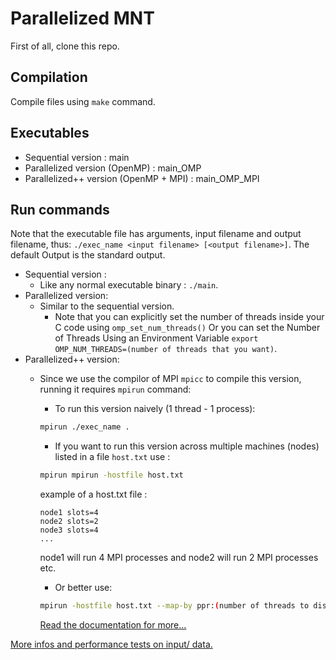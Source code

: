 # Parallelized MNT
First of all, clone this repo.
## Compilation
Compile files using `make` command.

## Executables
- Sequential version : main
- Parallelized version (OpenMP) : main_OMP
- Parallelized++ version (OpenMP + MPI) : main_OMP_MPI

## Run commands
Note that the executable file has arguments, input filename and output filename, thus:  `./exec_name <input filename> [<output filename>]`. The default Output is the standard output.
- Sequential version :
    - Like any normal executable binary : `./main`.
- Parallelized version:
    - Similar to the sequential version. 
        - Note that you can explicitly set the number of threads inside your C code using `omp_set_num_threads()` Or you can set
        the Number of Threads Using an Environment Variable `export OMP_NUM_THREADS=(number of threads that you want)`.
- Parallelized++ version:
    - Since we use the compilor of MPI `mpicc` to compile this version, running it requires `mpirun` command:
    
        - To run this version naively (1 thread - 1 process):
        ```bash
        mpirun ./exec_name .
        ```
        - If you want to run this version across multiple machines (nodes) listed in a file `host.txt` use :
        ```bash
        mpirun mpirun -hostfile host.txt
        ```
        example of a host.txt file :
        ```
        node1 slots=4
        node2 slots=2
        node3 slots=4
        ...
        ```
        node1 will run 4 MPI processes and node2 will run 2 MPI processes etc.

        - Or better use:
        ```bash
        mpirun -hostfile host.txt --map-by ppr:(number of threads to disribut on the nodes):node ./exec_name
        ``` 
        [Read the documentation for more...](https://docs.open-mpi.org/en/main/man-openmpi/man1/mpirun.1.html)


[More infos and performance tests on input/ data.](https://git.unistra.fr/chahbaoui/M1S1-2425-Projet2-MNT/-/blob/main/README.pdf?ref_type=heads)

